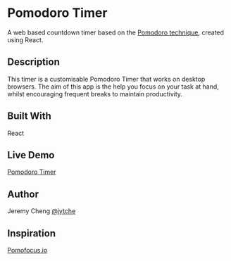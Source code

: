 # Pomodoro Timer

A web based countdown timer based on the [Pomodoro technique](https://en.wikipedia.org/wiki/Pomodoro_Technique), created using React.

## Description

This timer is a customisable Pomodoro Timer that works on desktop browsers. The aim of this app is the help you focus on your task at hand, whilst encouraging frequent breaks to maintain productivity. 

## Built With

React

## Live Demo

[Pomodoro Timer](https://jytche.github.io/pomo-app/)

## Author

Jeremy Cheng [@jytche](https://github.com/jytche)

## Inspiration

[Pomofocus.io](https://pomofocus.io/)
